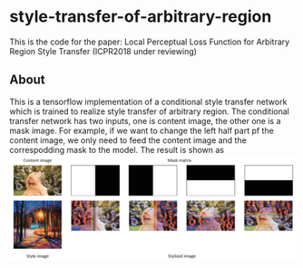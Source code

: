 # style-transfer-of-arbitrary-region

This is the code for the paper:
Local Perceptual Loss Function for Arbitrary Region Style Transfer (ICPR2018 under  reviewing)

## About
This is a tensorflow implementation of a conditional style transfer network which is trained to realize style transfer of arbitrary region. The conditional transfer network has two inputs, one is content image, the other one is a mask image. For example, if we want to change the left half part pf the content image, we only need to feed the content image and the correspodding mask to the model. The result is shown as 
![image](https://github.com/zhangcliff/style-transfer-of-arbitrary-region/blob/master/example/example1.png)

